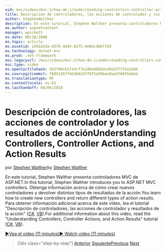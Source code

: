 ```yaml
---
uid: mvc/videos/mvc-2/how-do-i/understanding-controllers-controller-actions-and-action-results
title: Descripción de controladores, las acciones de controlador y los resultados de acción | Documentos de Microsoft
author: StephenWalther
description: En este tutorial, Stephen Walther presenta controladores MVC de ASP.NET. Obtenga información acerca de cómo crear nuevos controladores y devolver tipos diferentes de res acción...
ms.author: aspnetcontent
manager: wpickett
ms.date: 08/20/2008
ms.topic: article
ms.assetid: 2456a5da-d376-4d45-8275-9e0dc46bf7dd
ms.technology: dotnet-mvc
ms.prod: .net-framework
msc.legacyurl: /mvc/videos/mvc-2/how-do-i/understanding-controllers-controller-actions-and-action-results
msc.type: video
ms.openlocfilehash: 5b5f90cb1f43cf7e2d6ed882dc49a2573fda3a84
ms.sourcegitcommit: f8852267f463b62d7f975e56bea9aa3f68fbbdeb
ms.translationtype: MT
ms.contentlocale: es-ES
ms.lasthandoff: 04/06/2018
---
```

<a name="understanding-controllers-controller-actions-and-action-results"></a><span data-ttu-id="0bff6-104">Descripción de controladores, las acciones de controlador y los resultados de acción</span><span class="sxs-lookup"><span data-stu-id="0bff6-104">Understanding Controllers, Controller Actions, and Action Results</span></span>
====================
<span data-ttu-id="0bff6-105">por [Stephen Walther](https://github.com/StephenWalther)</span><span class="sxs-lookup"><span data-stu-id="0bff6-105">by [Stephen Walther](https://github.com/StephenWalther)</span></span>

<span data-ttu-id="0bff6-106">En este tutorial, Stephen Walther presenta controladores MVC de ASP.NET.</span><span class="sxs-lookup"><span data-stu-id="0bff6-106">In this tutorial, Stephen Walther introduces you to ASP.NET MVC controllers.</span></span> <span data-ttu-id="0bff6-107">Obtenga información acerca de cómo crear nuevos controladores y devolver distintos tipos de resultados de la acción.</span><span class="sxs-lookup"><span data-stu-id="0bff6-107">You learn how to create new controllers and return different types of action results.</span></span> <span data-ttu-id="0bff6-108">Para obtener información adicional acerca de este vídeo, lea el tutorial "Descripción de controladores, las acciones de controlador y resultados de la acción" ([C#](../../../overview/older-versions-1/controllers-and-routing/aspnet-mvc-controllers-overview-cs.md), [VB](../../../overview/older-versions-1/controllers-and-routing/asp-net-mvc-controller-overview-vb.md)).</span><span class="sxs-lookup"><span data-stu-id="0bff6-108">For additional information about this video, read the "Understanding Controllers, Controller Actions, and Action Results" tutorial ([C#](../../../overview/older-versions-1/controllers-and-routing/aspnet-mvc-controllers-overview-cs.md), [VB](../../../overview/older-versions-1/controllers-and-routing/asp-net-mvc-controller-overview-vb.md)).</span></span>

[<span data-ttu-id="0bff6-109">&#9654;Vea el vídeo (11 minutos)</span><span class="sxs-lookup"><span data-stu-id="0bff6-109">&#9654; Watch video (11 minutes)</span></span>](https://channel9.msdn.com/Blogs/ASP-NET-Site-Videos/understanding-controllers-controller-actions-and-action-results)

> [!div class="step-by-step"]
> <span data-ttu-id="0bff6-110">[Anterior](aspnet-mvc-controller-overview.md)
> [Siguiente](understanding-views-view-data-and-html-helpers.md)</span><span class="sxs-lookup"><span data-stu-id="0bff6-110">[Previous](aspnet-mvc-controller-overview.md)
[Next](understanding-views-view-data-and-html-helpers.md)</span></span>
